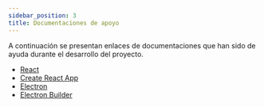 ```yaml
---
sidebar_position: 3
title: Documentaciones de apoyo
---
```


A continuación se presentan enlaces de documentaciones que han sido de ayuda durante el desarrollo del proyecto.

- [React](https://es.reactjs.org/)
- [Create React App](https://create-react-app.dev/)
- [Electron](https://www.electronjs.org/)
- [Electron Builder](https://www.electron.build/)